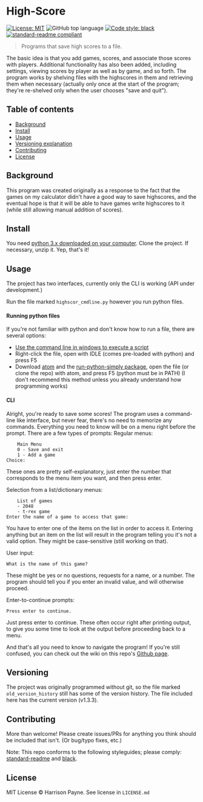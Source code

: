 # High-Score
[![License: MIT](https://img.shields.io/badge/License-MIT-blue.svg)](https://opensource.org/licenses/MIT) ![GitHub top language](https://img.shields.io/github/languages/top/extremepayne/HighScor.svg) [![Code style: black](https://img.shields.io/badge/code%20style-black-000000.svg)](https://github.com/ambv/black)
 [![standard-readme compliant](https://img.shields.io/badge/readme%20style-standard-brightgreen.svg)](https://github.com/RichardLitt/standard-readme)

> Programs that save high scores to a file.

The basic idea is that you add games, scores, and associate those scores with players. Additional functionality has also been added, including settings, viewing scores by player as well as by game, and so forth.
The program works by shelving files with the highscores in them and retrieving them when necessary (actually only once at the start of the program; they're re-shelved only when the user chooses "save and quit").

## Table of contents
- [Background](#background)
- [Install](#install)
- [Usage](#usage)
- [Versioning explanation](#versioning)
- [Contributing](#contributing)
- [License](#license)

## Background
This program was created originally as a response to the fact that the games on my calculator didn't have a good way to save highscores, and the eventual hope is that it will be able to have games write highscores to it (while still allowing manual addition of scores).


## Install
You need [python 3.x downloaded on your computer](https://www.python.org/downloads/). Clone the project. If necessary, unzip it. Yep, that's it!

## Usage
The project has two interfaces, currently only the CLI is working (API under development.)

Run the file marked `highscor_cmdline.py` however you run python files.
#### Running python files
If you're not familiar with python and don't know how to run a file, there are several options:
* [Use the command line in windows to execute a script](https://docs.python.org/3/faq/windows.html#id2)
* Right-click the file, open with IDLE (comes pre-loaded with python) and press F5
* Download [atom](https://www.atom.io) and the [run-python-simply package](https://atom.io/packages/run-python-simply), open the file (or clone the repo) with atom, and press F5 (python must be in PATH) (I don't recommend this method unless you already understand how programming works)

#### CLI
Alright, you're ready to save some scores! The program uses a command-line like interface, but never fear, there's no need to memorize any commands. Everything you need to know will be on a menu right before the prompt. There are a few types of prompts:
Regular menus:
```
    Main Menu
    0 - Save and exit
    1 - Add a game
Choice:
```
These ones are pretty self-explanatory, just enter the number that corresponds to the menu item you want, and then press enter.

Selection from a list/dictionary menus:
```
    List of games
    - 2048
    - t-rex game
Enter the name of a game to access that game:
```
You have to enter one of the items on the list in order to access it. Entering anything but an item on the list will result in the program telling you it's not a valid option.  They might be case-sensitive (still working on that).

User input:
```
What is the name of this game?
```
These might be yes or no questions, requests for a name, or a number. The program should tell you if you enter an invalid value, and will otherwise proceed.

Enter-to-continue prompts:
```
Press enter to continue.
```
Just press enter to continue. These often occur right after printing output, to give you some time to look at the output before proceeding back to a menu.

And that's all you need to know to navigate the program! If you're still confused, you can check out the wiki on this repo's [Github page](https://github.com/extremepayne/HighScor).

## Versioning
The project was originally programmed without git, so the file marked `old_version_history` still has some of the version history.
The file included here has the current version (v1.3.3).

## Contributing
More than welcome! Please create issues/PRs for anything you think should be included that isn't. (Or bug/typo fixes, etc.)

Note: This repo conforms to the following styleguides; please comply: [standard-readme](https://github.com/RichardLitt/standard-readme) and [black](https://github.com/ambv/black).

## License
MIT License © Harrison Payne. See license in `LICENSE.md`
